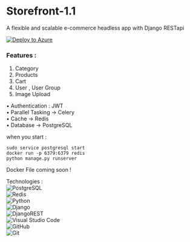 # Storefront-1.1
A flexible and scalable e-commerce headless app with Django RESTapi

[![Deploy to Azure](https://aka.ms/deploytoazurebutton)](https://storefrontx.azurewebsites.net/)

### Features :
1. Category
2. Products
3. Cart
4. User , User Group
5. Image Upload

• Authentication : JWT  
• Parallel Tasking -> Celery  
• Cache -> Redis  
• Database -> PostgreSQL  

when you start : 
```
sudo service postgresql start
docker run -p 6379:6379 redis
python manage.py runserver
```

Docker File coming soon !   
   

Technologies :   
![PostgreSQL](https://img.shields.io/badge/PostgreSQL-316192?style=for-the-badge&logo=postgresql&logoColor=white)  
![Redis](https://img.shields.io/badge/redis-%23DD0031.svg?style=for-the-badge&logo=redis&logoColor=white)  
![Python](https://img.shields.io/badge/python-3670A0?style=for-the-badge&logo=python&logoColor=ffdd54)  
![Django](https://img.shields.io/badge/django-%23092E20.svg?style=for-the-badge&logo=django&logoColor=white)  
![DjangoREST](https://img.shields.io/badge/DJANGO-REST-ff1709?style=for-the-badge&logo=django&logoColor=white&color=ff1709&labelColor=gray)  
![Visual Studio Code](https://img.shields.io/badge/Visual%20Studio%20Code-0078d7.svg?style=for-the-badge&logo=visual-studio-code&logoColor=white)  
![GitHub](https://img.shields.io/badge/github-%23121011.svg?style=for-the-badge&logo=github&logoColor=white)  
![Git](https://img.shields.io/badge/git-%23F05033.svg?style=for-the-badge&logo=git&logoColor=white)  

